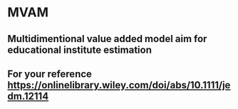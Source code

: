 # MVAM
## Multidimentional value added model aim for educational institute estimation 
## For your reference https://onlinelibrary.wiley.com/doi/abs/10.1111/jedm.12114
